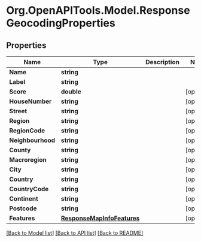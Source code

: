 # Org.OpenAPITools.Model.ResponseGeocodingProperties
## Properties

Name | Type | Description | Notes
------------ | ------------- | ------------- | -------------
**Name** | **string** |  | 
**Label** | **string** |  | 
**Score** | **double** |  | [optional] 
**HouseNumber** | **string** |  | [optional] 
**Street** | **string** |  | [optional] 
**Region** | **string** |  | [optional] 
**RegionCode** | **string** |  | [optional] 
**Neighbourhood** | **string** |  | [optional] 
**County** | **string** |  | [optional] 
**Macroregion** | **string** |  | [optional] 
**City** | **string** |  | [optional] 
**Country** | **string** |  | [optional] 
**CountryCode** | **string** |  | [optional] 
**Continent** | **string** |  | [optional] 
**Postcode** | **string** |  | [optional] 
**Features** | [**ResponseMapInfoFeatures**](ResponseMapInfoFeatures.md) |  | [optional] 

[[Back to Model list]](../README.md#documentation-for-models) [[Back to API list]](../README.md#documentation-for-api-endpoints) [[Back to README]](../README.md)

